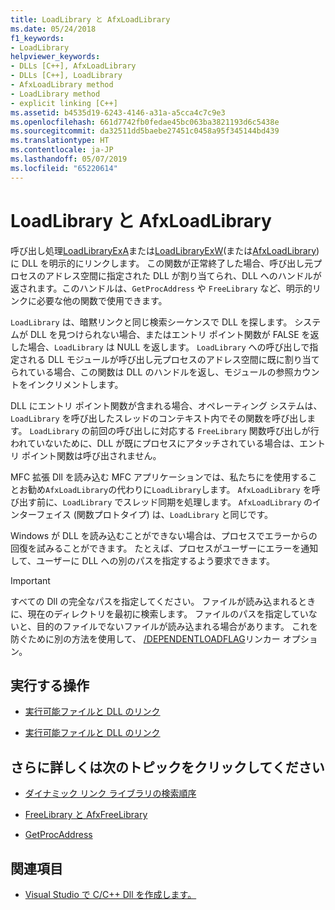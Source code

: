 ```yaml
---
title: LoadLibrary と AfxLoadLibrary
ms.date: 05/24/2018
f1_keywords:
- LoadLibrary
helpviewer_keywords:
- DLLs [C++], AfxLoadLibrary
- DLLs [C++], LoadLibrary
- AfxLoadLibrary method
- LoadLibrary method
- explicit linking [C++]
ms.assetid: b4535d19-6243-4146-a31a-a5cca4c7c9e3
ms.openlocfilehash: 661d7742fb0fedae45bc063ba3821193d6c5438e
ms.sourcegitcommit: da32511dd5baebe27451c0458a95f345144bd439
ms.translationtype: HT
ms.contentlocale: ja-JP
ms.lasthandoff: 05/07/2019
ms.locfileid: "65220614"
---
```

# <a name="loadlibrary-and-afxloadlibrary"></a>LoadLibrary と AfxLoadLibrary

呼び出し処理[LoadLibraryExA](/windows/desktop/api/libloaderapi/nf-libloaderapi-loadlibraryexa)または[LoadLibraryExW](/windows/desktop/api/libloaderapi/nf-libloaderapi-loadlibraryexw)(または[AfxLoadLibrary](../mfc/reference/application-information-and-management.md#afxloadlibrary)) に DLL を明示的にリンクします。 この関数が正常終了した場合、呼び出し元プロセスのアドレス空間に指定された DLL が割り当てられ、DLL へのハンドルが返されます。このハンドルは、`GetProcAddress` や `FreeLibrary` など、明示的リンクに必要な他の関数で使用できます。

`LoadLibrary` は、暗黙リンクと同じ検索シーケンスで DLL を探します。 システムが DLL を見つけられない場合、またはエントリ ポイント関数が FALSE を返した場合、`LoadLibrary` は NULL を返します。 `LoadLibrary` への呼び出しで指定される DLL モジュールが呼び出し元プロセスのアドレス空間に既に割り当てられている場合、この関数は DLL のハンドルを返し、モジュールの参照カウントをインクリメントします。

DLL にエントリ ポイント関数が含まれる場合、オペレーティング システムは、`LoadLibrary` を呼び出したスレッドのコンテキスト内でその関数を呼び出します。 `LoadLibrary` の前回の呼び出しに対応する `FreeLibrary` 関数呼び出しが行われていないために、DLL が既にプロセスにアタッチされている場合は、エントリ ポイント関数は呼び出されません。

MFC 拡張 Dll を読み込む MFC アプリケーションでは、私たちにを使用することお勧め`AfxLoadLibrary`の代わりに`LoadLibrary`します。 `AfxLoadLibrary` を呼び出す前に、`LoadLibrary` でスレッド同期を処理します。 `AfxLoadLibrary` のインターフェイス (関数プロトタイプ) は、`LoadLibrary` と同じです。

Windows が DLL を読み込むことができない場合は、プロセスでエラーからの回復を試みることができます。 たとえば、プロセスがユーザーにエラーを通知して、ユーザーに DLL への別のパスを指定するよう要求できます。

> [!IMPORTANT]
> すべての Dll の完全なパスを指定してください。 ファイルが読み込まれるときに、現在のディレクトリを最初に検索します。 ファイルのパスを指定していないと、目的のファイルでないファイルが読み込まれる場合があります。 これを防ぐために別の方法を使用して、 [/DEPENDENTLOADFLAG](reference/dependentloadflag.md)リンカー オプション。

## <a name="what-do-you-want-to-do"></a>実行する操作

- [実行可能ファイルと DLL のリンク](linking-an-executable-to-a-dll.md#linking-implicitly)

- [実行可能ファイルと DLL のリンク](linking-an-executable-to-a-dll.md#determining-which-linking-method-to-use)

## <a name="what-do-you-want-to-know-more-about"></a>さらに詳しくは次のトピックをクリックしてください

- [ダイナミック リンク ライブラリの検索順序](/windows/desktop/Dlls/dynamic-link-library-search-order)

- [FreeLibrary と AfxFreeLibrary](freelibrary-and-afxfreelibrary.md)

- [GetProcAddress](getprocaddress.md)

## <a name="see-also"></a>関連項目

- [Visual Studio で C/C++ Dll を作成します。](dlls-in-visual-cpp.md)
